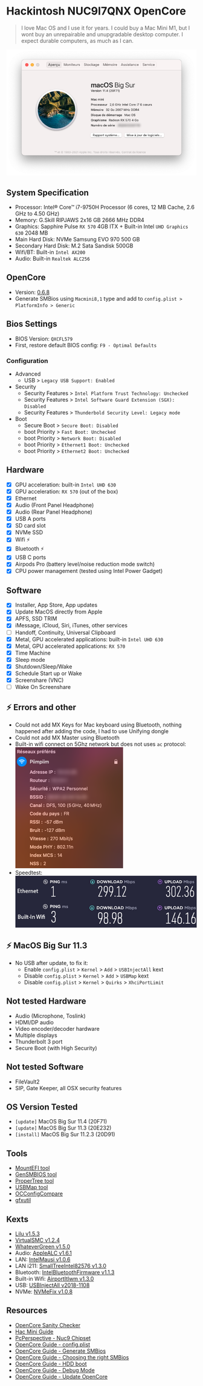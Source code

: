 # Hackintosh NUC9I7QNX OpenCore

> I love Mac OS and I use it for years. I could buy a Mac Mini M1, but I wont buy an unrepairable and unupgradable desktop computer. I expect durable computers, as much as I can. 

![About](about.png)

## System Specification
- Processor: Intel® Core™ i7-9750H Processor (6 cores, 12 MB Cache, 2.6 GHz to 4.50 GHz)
- Memory: G.Skill RIPJAWS 2x16 GB 2666 MHz DDR4
- Graphics: Sapphire Pulse `RX 570` 4GB ITX + Built-in Intel `UHD Graphics 630` 2048 MB
- Main Hard Disk: NVMe Samsung EVO 970 500 GB
- Secondary Hard Disk: M.2 Sata Sandisk 500GB 
- Wifi/BT: Built-in `Intel AX200`
- Audio: Built-in `Realtek ALC256`

## OpenCore
- Version: [0.6.8](https://github.com/acidanthera/OpenCorePkg/releases/tag/0.6.8)
- Generate SMBios using `Macmini8,1` type and add to `config.plist > PlatformInfo > Generic`

## Bios Settings
- BIOS Version: `QXCFL579`
- First, restore default BIOS config: `F9 - Optimal Defaults`

### Configuration
- Advanced
  - USB > `Legacy USB Support: Enabled`
- Security
  - Security Features > `Intel Platform Trust Technology: Unchecked`
  - Security Features > `Intel Software Guard Extension (SGX): Disabled`
  - Security Features > `Thunderbold Security Level: Legacy mode`
- Boot
  - Secure Boot > `Secure Boot: Disabled`
  - boot Priority > `Fast Boot: Unchecked`
  - boot Priority > `Network Boot: Disabled`
  - boot Priority > `Ethernet1 Boot: Unchecked`
  - boot Priority > `Ethernet2 Boot: Unchecked`

## Hardware

* [x] GPU acceleration: built-in `Intel UHD 630` 
* [x] GPU acceleration: `RX 570` (out of the box)
* [x] Ethernet
* [x] Audio (Front Panel Headphone)
* [x] Audio (Rear Panel Headphone)
* [x] USB A ports
* [x] SD card slot
* [x] NVMe SSD
* [x] Wifi :zap:
* [x] Bluetooth :zap:
* [x] USB C ports
* [x] Airpods Pro (battery level/noise reduction mode switch)
* [x] CPU power management (tested using Intel Power Gadget)

## Software

* [x] Installer, App Store, App updates
* [x] Update MacOS directly from Apple
* [x] APFS, SSD TRIM
* [x] iMessage, iCloud, Siri, iTunes, other services
* [ ] Handoff, Continuity, Universal Clipboard
* [x] Metal, GPU accelerated applications: built-in `Intel UHD 630`
* [x] Metal, GPU accelerated applications: `RX 570`
* [x] Time Machine
* [x] Sleep mode
* [x] Shutdown/Sleep/Wake
* [x] Schedule Start up or Wake
* [X] Screenshare (VNC)
* [ ] Wake On Screenshare

## :zap: Errors and other

* Could not add MX Keys for Mac keyboard using Bluetooth, nothing happened after adding the code, I had to use Unifying dongle
* Could not add MX Master using Bluetooth
* Built-in wifi connect on 5Ghz network but does not uses `ac` protocol:  
  ![Wifi](wifi.png)
* Speedtest:  
  ![Speedtest](speedtest.jpg)

## :zap: MacOS Big Sur 11.3

* No USB after update, to fix it:
  * Enable `config.plist` > `Kernel` > `Add` > `USBInjectAll` kext
  * Disable `config.plist` > `Kernel` > `Add` > `USBMap` kext
  * Disable `config.plist` > `Kernel` > `Quirks` > `XhciPortLimit`

## Not tested Hardware
* Audio (Microphone, Toslink)
* HDMI/DP audio
* Video encoder/decoder hardware
* Multiple displays
* Thunderbolt 3 port
* Secure Boot (with High Security)

## Not tested  Software
* FileVault2
* SIP, Gate Keeper, all OSX security features

## OS Version Tested
- `[update]` MacOS Big Sur 11.4 (20F71)
- `[update]` MacOS Big Sur 11.3 (20E232)
- `[install]` MacOS Big Sur 11.2.3 (20D91)

## Tools
- [MountEFI tool](https://github.com/corpnewt/MountEFI)
- [GenSMBIOS tool](https://github.com/corpnewt/GenSMBIOS)
- [ProperTree tool](https://github.com/corpnewt/ProperTree)
- [USBMap tool](https://github.com/corpnewt/USBMap)
- [OCConfigCompare](https://github.com/corpnewt/OCConfigCompare)
- [gfxutil](https://github.com/acidanthera/gfxutil)

## Kexts
- [Lilu v1.5.3](https://github.com/acidanthera/Lilu/releases/tag/1.5.3)
- [VirtualSMC v1.2.4](https://github.com/acidanthera/VirtualSMC/releases/tag/1.2.4)
- [WhateverGreen v1.5.0](https://github.com/acidanthera/WhateverGreen/releases/tag/1.5.0)
- Audio: [AppleALC v1.6.1](https://github.com/acidanthera/AppleALC/releases/tag/1.6.1)
- LAN: [IntelMausi v1.0.6](https://github.com/acidanthera/IntelMausi/releases/tag/1.0.6)
- LAN i211: [SmallTreeIntel82576 v1.3.0](https://github.com/khronokernel/SmallTree-I211-AT-patch/releases/tag/1.3.0)
- Bluetooth: [IntelBluetoothFirmware v1.1.3](https://github.com/OpenIntelWireless/IntelBluetoothFirmware/releases/tag/1.1.3)
- Built-in Wifi: [AirportItlwm v1.3.0](https://github.com/OpenIntelWireless/itlwm/releases/tag/v1.3.0)
- USB: [USBInjectAll v2018-1108](https://bitbucket.org/RehabMan/os-x-usb-inject-all/downloads/?tab=downloads)
- NVMe: [NVMeFix v1.0.8](https://github.com/acidanthera/NVMeFix/releases/tag/1.0.8)

## Resources
- [OpenCore Sanity Checker](https://opencore.slowgeek.com)
- [Hac Mini Guide](https://osy.gitbook.io/hac-mini-guide/)
- [PcPerspective - Nuc9 Chipset](https://pcper.com/2020/04/intel-nuc-9-extreme-nuc9i9qnx-review/#ftoc-heading-19)
- [OpenCore Guide - config.plist](https://dortania.github.io/OpenCore-Install-Guide/config-laptop.plist/coffee-lake-plus.html#starting-point) 
- [OpenCore Guide - Generate SMBios](https://dortania.github.io/OpenCore-Install-Guide/config-laptop.plist/coffee-lake-plus.html#platforminfo)
- [OpenCore Guide - Choosing the right SMBios](https://dortania.github.io/OpenCore-Install-Guide/extras/smbios-support.html#how-to-decide)
- [OpenCore Guide - HDD boot](https://dortania.github.io/OpenCore-Post-Install/universal/oc2hdd.html#grabbing-opencore-off-the-usb)
- [OpenCore Guide - Debug Mode](https://dortania.github.io/OpenCore-Install-Guide/troubleshooting/debug.html)
- [OpenCore Guide - Update OpenCore](https://dortania.github.io/OpenCore-Post-Install/universal/update.html#_2-mount-your-efi)
